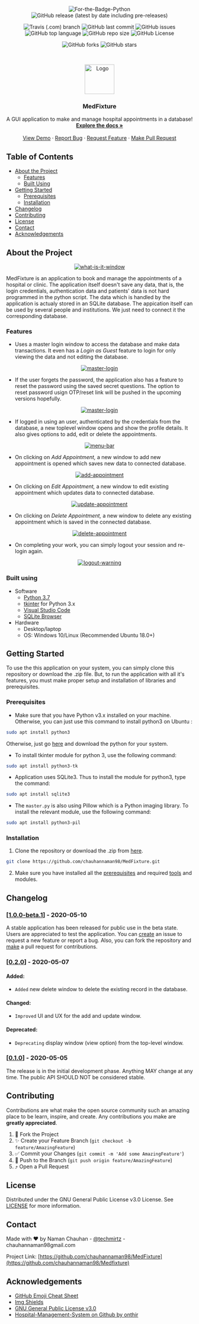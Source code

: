 
<p align="center">
  <img alt="For-the-Badge-Python" src="http://ForTheBadge.com/images/badges/made-with-python.svg">
  <img alt="GitHub release (latest by date including pre-releases)" src="https://img.shields.io/github/v/release/chauhannaman98/MedFixture?style=for-the-badge">
</p>

<p align="center">
  <img alt="Travis (.com) branch" src="https://img.shields.io/travis/com/chauhannaman98/MedFixture/master?style=flat-square">
  <img alt="GitHub last commit" src="https://img.shields.io/github/last-commit/chauhannaman98/MedFixture?style=flat-square">
  <img alt="GitHub issues" src="https://img.shields.io/github/issues/chauhannaman98/MedFixture?style=flat-square">
  <img alt="GitHub top language" src="https://img.shields.io/github/languages/top/chauhannaman98/MedFixture?style=flat-square">
  <img alt="GitHub repo size" src="https://img.shields.io/github/repo-size/chauhannaman98/MedFixture?style=flat-square">
  <img alt="GitHub License" src="https://img.shields.io/github/license/chauhannaman98/MedFixture?style=flat-square">
</p>
                                                                                     
<p align="center">
  <img alt="GitHub forks" src="https://img.shields.io/github/forks/chauhannaman98/MedFixture?style=social">
  <img alt="GitHub stars" src="https://img.shields.io/github/stars/chauhannaman98/MedFixture?style=social">
</p>


<!-- PROJECT LOGO -->
<br />
<p align="center">
  <a href="https://github.com/chauhannaman98/MedFixture">
    <img src="resources/icon.png" alt="Logo" width="80" height="80">
  </a>

  <h3 align="center">MedFixture</h3>

  <p align="center">
    A GUI application to make and manage hospital appointments in a database!
    <br />
    <a href="https://github.com/chauhannaman98/MedFixture/blob/master/README.md"><strong>Explore the docs »</strong></a>
    <br />
    <br />
    <a href="https://github.com/chauhannaman98/MedFixture">View Demo</a>
    ·
    <a href="https://github.com/chauhannaman98/MedFixture/issues">Report Bug</a>
    ·
    <a href="https://github.com/chauhannaman98/MedFixture/issues">Request Feature</a>
    ·
  <a href="https://github.com/chauhannaman98/Medixture/pulls">Make Pull Request</a>
  </p>
</p>


<!-- TABLE OF CONTENTS -->
## Table of Contents

* [About the Project](#about-the-project)
  * [Features](#features)
  * [Built Using](#built-using)
* [Getting Started](#getting-started)
  * [Prerequisites](#prerequisites)
  * [Installation](#installation)
* [Changelog](#changelog)
* [Contributing](#contributing)
* [License](#license)
* [Contact](#contact)
* [Acknowledgements](#acknowledgements)

<!-- ABOUT THE PROJECT -->
## About the Project

<p align="center">
  <a href="https://github.com/chauhannaman98/MedFixture">
    <img src="resources/readme/what_is_it.png" alt="what-is-it-window">
  </a>
</p>

MedFixture is an application to book and manage the appointments of a hospital or clinic. The application itself doesn't save any data, that is, the login credentials, authentication data and patients' data is not hard programmed in the python script. The data which is handled by the application is actualy stored in an SQLite database. The appication itself can be used by several people and institutions. We just need to connect it the corresponding database.

### Features
* Uses a master login window to access the database and make data transactions. It even has a _Login as Guest_ feature to login for only viewing the data and not editing the database.
<p align="center">
  <a href="https://github.com/chauhannaman98/MedFixture">
    <img src="resources/readme/master.png" alt="master-login">
  </a>
</p>

* If the user forgets the password, the application also has a feature to reset the password using the saved secret questions. The option to reset password usign OTP/reset link will be pushed in the upcoming versions hopefully.
<p align="center">
  <a href="https://github.com/chauhannaman98/MedFixture">
    <img src="resources/readme/forgot_pass.png" alt="master-login">
  </a>
</p>

* If logged in using an user, authenticated by the credentials from the database, a new toplevel window opens and show the profile details. It also gives options to add, edit or delete the appointments.
<p align="center">
  <a href="https://github.com/chauhannaman98/MedFixture">
    <img src="resources/readme/menu_bar.png" alt="menu-bar">
  </a>
</p>

* On clicking on _Add Appointment,_ a new window to add new appointment is opened which saves new data to connected database.
<p align="center">
  <a href="https://github.com/chauhannaman98/MedFixture">
    <img src="resources/readme/add.png" alt="add-appointment">
  </a>
</p>

* On clicking on _Edit Appointment,_ a new window to edit existing appointment which updates data to connected database.
<p align="center">
  <a href="https://github.com/chauhannaman98/MedFixture">
    <img src="resources/readme/update.png" alt="update-appointment">
  </a>
</p>

* On clicking on _Delete Appointment,_ a new window to delete any existing appointment which is saved in the connected database.
<p align="center">
  <a href="https://github.com/chauhannaman98/MedFixture">
    <img src="resources/readme/delete.png" alt="delete-appointment">
  </a>
</p>

* On completing your work, you can simply logout your session and re-login again.
<p align="center">
  <a href="https://github.com/chauhannaman98/MedFixture">
    <img src="resources/readme/logout_warning.png" alt="logout-warning">
  </a>
</p>

### Built using
* Software
  * [Python 3.7](https://www.python.org/)
  * [tkinter](https://docs.python.org/3/library/tkinter.html) for Python 3.x
  * [Visual Studio Code](https://code.visualstudio.com/)
  * [SQLite Browser](http://sqlitebrowser.org/)
* Hardware
  * Desktop/laptop
  * OS: Windows 10/Linux (Recommended Ubuntu 18.0+)
  
## Getting Started
To use the this application on your system, you can simply clone this repository or download the .zip file. But, to run the application with all it's features, you must make proper setup and installation of libraries and prerequisites.

### Prerequisites
* Make sure that you have Python v3.x installed on your machine. Otherwise, you can just use this command to install python3 on Ubuntu :
```sh
sudo apt install python3
```
Otherwise, just go [here](https://www.python.org/) and download the python for your system.

* To install tkinter module for python 3, use the following command:
```sh
sudo apt install python3-tk
```

* Application uses SQLite3. Thus to install the module for python3, type the command:
```sh
sudo apt install sqlite3
```

* The `master.py` is also using Pillow which is a Python imaging library. To install the relevant module, use the following command:
```sh
sudo apt install python3-pil
```

### Installation

1. Clone the repository or download the .zip from [here](https://github.com/chauhannaman98/MedFixture/archive/master.zip).
```sh
git clone https://github.com/chauhannaman98/MedFixture.git
```

2. Make sure you have installed all the [prerequisites](#prerequisites) and required [tools](#built-using) and modules.


## Changelog

### [[1.0.0-beta.1](https://github.com/chauhannaman98/MedFixture/releases/tag/v1.0.0-beta.1)] - 2020-05-10

A stable application has been released for public use in the beta state. Users are appreciated to test the application. You can [create](https://github.com/chauhannaman98/MedFixture/issues) an issue to request a new feature or report a bug. Also, you can fork the repository and [make](https://github.com/chauhannaman98/Medixture/pulls) a pull request for contributions.

### [[0.2.0](https://github.com/chauhannaman98/MedFixture/releases/tag/v0.2.0)] - 2020-05-07
#### Added:
- `Added` new delete window to delete the existing record in the database.

#### Changed:
- `Improved` UI and UX for the add and update window.

#### Deprecated:
- `Deprecating` display window (view option) from the top-level window.

### [[0.1.0](https://github.com/chauhannaman98/MedFixture/releases/tag/0.1.0)] - 2020-05-05

The release is in the initial development phase. Anything MAY change at any time. The public API SHOULD NOT be considered stable.


<!-- CONTRIBUTING -->
## Contributing

Contributions are what make the open source community such an amazing place to be learn, inspire, and create. Any contributions you make are **greatly appreciated**.

1. :fork_and_knife: Fork the Project
2. :sparkles: Create your Feature Branch (`git checkout -b feature/AmazingFeature`)
3. :white_check_mark: Commit your Changes (`git commit -m 'Add some AmazingFeature'`)
4. :seedling: Push to the Branch (`git push origin feature/AmazingFeature`)
5. :arrow_heading_up: Open a Pull Request



<!-- LICENSE -->
## License

Distributed under the GNU General Public License v3.0 License. See [LICENSE](https://github.com/chauhannaman98/MedFixture/blob/master/LICENSE) for more information.



<!-- CONTACT -->
## Contact

Made with :heart: by Naman Chauhan - [@techmirtz](https://twitter.com/techmirtz) - chauhannaman98gmail.com

Project Link: [https://github.com/chauhannaman98/MedFixture](https://github.com/chauhannaman98/Medfixture)



<!-- ACKNOWLEDGEMENTS -->
## Acknowledgements
* [GitHub Emoji Cheat Sheet](https://www.webpagefx.com/tools/emoji-cheat-sheet)
* [Img Shields](https://shields.io)
* [GNU General Public License v3.0](https://choosealicense.com/licenses/gpl-3.0/)
* [Hospital-Management-System on Github by onthir](https://github.com/onthir/Hospital-Management-System)
